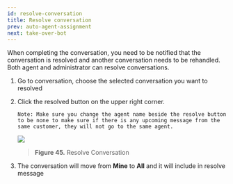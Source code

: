 ```yaml
---
id: resolve-conversation
title: Resolve conversation
prev: auto-agent-assignment
next: take-over-bot
---
```


When completing the conversation, you need to be notified that the conversation is resolved and another conversation needs to be rehandled. Both agent and administrator can resolve conversations.

1. Go to conversation, choose the selected conversation you want to resolved
2. Click the resolved button on the upper right corner.

    ```
    Note: Make sure you change the agent name beside the resolve button to be none to make sure if there is any upcoming message from the same customer, they will not go to the same agent.
    ```

    ![](https://lh3.googleusercontent.com/9nHuZnON7aa_lEvsQfclu7J8vlsaXVO19r4bUldkihyVUgroDMIV6QopZotaXbg09K_fOCPTGw43_ZJYC_SwPesltu_PkyKnE7aF6wk4zt92_jSyFxUzjm28p5LXsdTBWJZYtEa-)

    > **Figure 45.** Resolve Conversation

3. The conversation will move from **Mine** to **All** and it will include in resolve message
